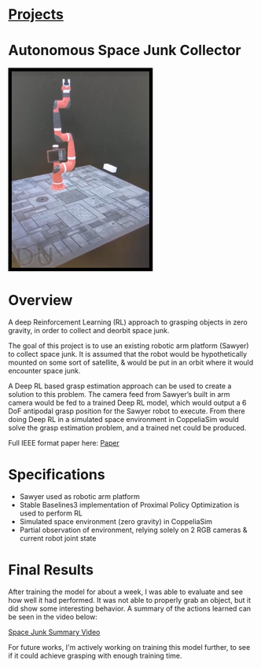 # [Projects](http://vlarko.com/Projects)
# Autonomous Space Junk Collector

<img src="/Photos/space junk 1.png" height="400" style="border:7px solid black">

# Overview
A deep Reinforcement Learning (RL) approach to grasping objects in zero gravity, in order to collect and deorbit space junk.

The goal of this project is to use an existing robotic arm platform (Sawyer) to collect space junk. It is assumed that the robot would be hypothetically mounted on some sort of satellite, & would be put in an orbit where it would encounter space junk.

A Deep RL based grasp estimation approach can be used to create a solution to this problem. The camera feed from Sawyer’s built in arm camera would be fed to a trained Deep RL model, which would output a 6 DoF antipodal grasp position for the Sawyer robot to execute. From there doing Deep RL in a simulated space environment in CoppeliaSim would solve the grasp estimation problem, and a trained net could be produced.

Full IEEE format paper here: [Paper](https://github.com/jmay137/James-May-Engineering-Portfolio/blob/main/Robotics/JamesMay-EEEE784-Final-Report.pdf)

# Specifications
- Sawyer used as robotic arm platform
- Stable Baselines3 implementation of Proximal Policy Optimization is used to perform RL
- Simulated space environment (zero gravity) in CoppeliaSim
- Partial observation of environment, relying solely on 2 RGB cameras & current robot joint state

# Final Results
After training the model for about a week, I was able to evaluate and see how well it had performed. It was not able to properly grab an object, but it did show some interesting behavior. A summary of the actions learned can be seen in the video below:

[Space Junk Summary Video](https://www.youtube.com/watch?v=UMbzJc0y_CM)

For future works, I'm actively working on training this model further, to see if it could achieve grasping with enough training time.
